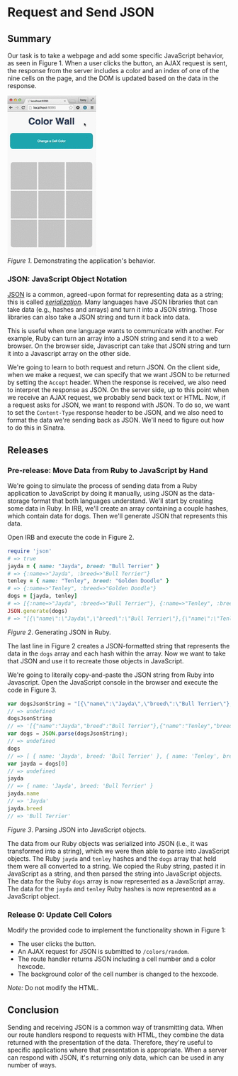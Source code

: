 # Request and Send JSON 
 
## Summary 
Our task is to take a webpage and add some specific JavaScript behavior, as seen in Figure 1.  When a user clicks the button, an AJAX request is sent, the response from the server includes a color and an index of one of the nine cells on the page, and the DOM is updated based on the data in the response.

![example animation](readme-assets/example-animation.gif)  
*Figure 1*.  Demonstrating the application's behavior.


### JSON: JavaScript Object Notation
[JSON][] is a common, agreed-upon format for representing data as a string; this is called [*serialization*][wikipedia serialization]. Many languages have JSON libraries that can take data (e.g., hashes and arrays) and turn it into a JSON string. Those libraries can also take a JSON string and turn it back into data.

This is useful when one language wants to communicate with another. For example, Ruby can turn an array into a JSON string and send it to a web browser. On the browser side, Javascript can take that JSON string and turn it into a Javascript array on the other side.

We're going to learn to both request and return JSON.  On the client side, when we make a request, we can specify that we want JSON to be returned by setting the `Accept` header.  When the response is received, we also need to interpret the response as JSON.  On the server side, up to this point when we receive an AJAX request, we probably send back text or HTML. Now, if a request asks for JSON, we want to respond with JSON.  To do so, we want to set the `Content-Type` response header to be JSON, and we also need to format the data we're sending back as JSON.  We'll need to figure out how to do this in Sinatra.


## Releases
### Pre-release: Move Data from Ruby to JavaScript by Hand
We're going to simulate the process of sending data from a Ruby application to JavaScript by doing it manually, using JSON as the data-storage format that both languages understand.  We'll start by creating some data in Ruby.  In IRB, we'll create an array containing a couple hashes, which contain data for dogs.  Then we'll generate JSON that represents this data.

Open IRB and execute the code in Figure 2.

```ruby
require 'json'
# => true 
jayda = { name: "Jayda", breed: "Bull Terrier" }
# => {:name=>"Jayda", :breed=>"Bull Terrier"} 
tenley = { name: "Tenley", breed: "Golden Doodle" }
# => {:name=>"Tenley", :breed=>"Golden Doodle"} 
dogs = [jayda, tenley]
# => [{:name=>"Jayda", :breed=>"Bull Terrier"}, {:name=>"Tenley", :breed=>"Golden Doodle"}] 
JSON.generate(dogs)
# => "[{\"name\":\"Jayda\",\"breed\":\"Bull Terrier\"},{\"name\":\"Tenley\",\"breed\":\"Golden Doodle\"}]" 
```
*Figure 2*.  Generating JSON in Ruby.

The last line in Figure 2 creates a JSON-formatted string that represents the data in the `dogs` array and each hash within the array.  Now we want to take that JSON and use it to recreate those objects in JavaScript.

We're going to literally copy-and-paste the JSON string from Ruby into Javascript.  Open the JavaScript console in the browser and execute the code in Figure 3.

```javascript
var dogsJsonString = "[{\"name\":\"Jayda\",\"breed\":\"Bull Terrier\"},{\"name\":\"Tenley\",\"breed\":\"Golden Doodle\"}]"
// => undefined
dogsJsonString
// => '[{"name":"Jayda","breed":"Bull Terrier"},{"name":"Tenley","breed":"Golden Doodle"}]'
var dogs = JSON.parse(dogsJsonString);
// => undefined
dogs
// => [ { name: 'Jayda', breed: 'Bull Terrier' }, { name: 'Tenley', breed: 'Golden Doodle' } ]
var jayda = dogs[0]
// => undefined
jayda
// => { name: 'Jayda', breed: 'Bull Terrier' }
jayda.name
// => 'Jayda'
jayda.breed
// => 'Bull Terrier'
```
*Figure 3*.  Parsing JSON into JavaScript objects.

The data from our Ruby objects was serialized into JSON (i.e., it was transformed into a string), which we were then able to parse into JavaScript objects.  The Ruby `jayda` and `tenley` hashes and the `dogs` array that held them were all converted to a string. We copied the Ruby string, pasted it in JavaScript as a string, and then parsed the string into JavaScript objects.  The data for the Ruby `dogs` array is now represented as a JavaScript array.  The data for the `jayda` and `tenley` Ruby hashes is now represented as a JavaScript object.


### Release 0: Update Cell Colors
Modify the provided code to implement the functionality shown in Figure 1:

- The user clicks the button.
- An AJAX request for JSON is submitted to `/colors/random`.
- The route handler returns JSON including a cell number and a color hexcode.
- The background color of the cell number is changed to the hexcode.

*Note:*  Do not modify the HTML.


## Conclusion
Sending and receiving JSON is a common way of transmitting data.  When our route handlers respond to requests with HTML, they combine the data returned with the presentation of the data.  Therefore, they're useful to specific applications where that presentation is appropriate.  When a server can respond with JSON, it's returning only data, which can be used in any number of ways.


[JSON]: http://www.json.org/
[wikipedia serialization]: https://en.wikipedia.org/wiki/Serialization


